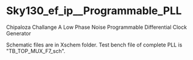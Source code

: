 # Sky130_ef_ip__Programmable_PLL
Chipaloza Challange A Low Phase Noise Programmable Differential Clock Generator

Schematic files are in Xschem folder.
Test bench file of complete PLL is "TB_TOP_MUX_F7_sch". 
